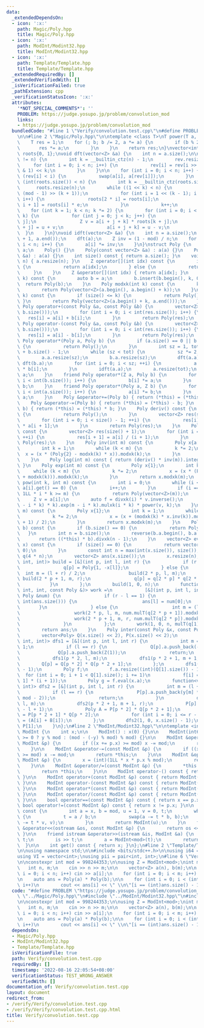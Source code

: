 ```yaml
---
data:
  _extendedDependsOn:
  - icon: ':x:'
    path: Magic/Poly.hpp
    title: Magic/Poly.hpp
  - icon: ':x:'
    path: ModInt/Modint32.hpp
    title: ModInt/Modint32.hpp
  - icon: ':x:'
    path: Template/Template.hpp
    title: Template/Template.hpp
  _extendedRequiredBy: []
  _extendedVerifiedWith: []
  _isVerificationFailed: true
  _pathExtension: cpp
  _verificationStatusIcon: ':x:'
  attributes:
    '*NOT_SPECIAL_COMMENTS*': ''
    PROBLEM: https://judge.yosupo.jp/problem/convolution_mod
    links:
    - https://judge.yosupo.jp/problem/convolution_mod
  bundledCode: "#line 1 \"Verify/convolution.test.cpp\"\n#define PROBLEM \"https://judge.yosupo.jp/problem/convolution_mod\"\
    \n\n#line 2 \"Magic/Poly.hpp\"\n\ntemplate <class T>\nT power(T a, int b) {\n\
    \    T res = 1;\n    for (; b; b /= 2, a *= a) {\n        if (b % 2) {\n     \
    \       res *= a;\n        }\n    }\n    return res;\n}\nvector<int> rev;\nvector<Z>\
    \ roots{0, 1};\nvoid dft(vector<Z> &a) {\n    int n = a.size();\n\n    if (int(rev.size())\
    \ != n) {\n        int k = __builtin_ctz(n) - 1;\n        rev.resize(n);\n   \
    \     for (int i = 0; i < n; i++) {\n            rev[i] = rev[i >> 1] >> 1 | (i\
    \ & 1) << k;\n        }\n    }\n\n    for (int i = 0; i < n; i++) {\n        if\
    \ (rev[i] < i) {\n            swap(a[i], a[rev[i]]);\n        }\n    }\n    if\
    \ (int(roots.size()) < n) {\n        int k = __builtin_ctz(roots.size());\n  \
    \      roots.resize(n);\n        while ((1 << k) < n) {\n            Z e = power(Z(3),\
    \ (mod - 1) >> (k + 1));\n            for (int i = 1 << (k - 1); i < (1 << k);\
    \ i++) {\n                roots[2 * i] = roots[i];\n                roots[2 *\
    \ i + 1] = roots[i] * e;\n            }\n            k++;\n        }\n    }\n\
    \    for (int k = 1; k < n; k *= 2) {\n        for (int i = 0; i < n; i += 2 *\
    \ k) {\n            for (int j = 0; j < k; j++) {\n                Z u = a[i +\
    \ j];\n                Z v = a[i + j + k] * roots[k + j];\n                a[i\
    \ + j] = u + v;\n                a[i + j + k] = u - v;\n            }\n      \
    \  }\n    }\n}\nvoid idft(vector<Z> &a) {\n    int n = a.size();\n    reverse(a.begin()\
    \ + 1, a.end());\n    dft(a);\n    Z inv = (1 - mod) / n;\n    for (int i = 0;\
    \ i < n; i++) {\n        a[i] *= inv;\n    }\n}\nstruct Poly {\n    vector<Z>\
    \ a;\n    Poly() {}\n    Poly(const vector<Z> &a) : a(a) {}\n    Poly(const initializer_list<Z>\
    \ &a) : a(a) {}\n    int size() const { return a.size(); }\n    void resize(int\
    \ n) { a.resize(n); }\n    Z operator[](int idx) const {\n        if (idx < size())\
    \ {\n            return a[idx];\n        } else {\n            return 0;\n   \
    \     }\n    }\n    Z &operator[](int idx) { return a[idx]; }\n    Poly mulxk(int\
    \ k) const {\n        auto b = a;\n        b.insert(b.begin(), k, 0);\n      \
    \  return Poly(b);\n    }\n    Poly modxk(int k) const {\n        k = min(k, size());\n\
    \        return Poly(vector<Z>(a.begin(), a.begin() + k));\n    }\n    Poly divxk(int\
    \ k) const {\n        if (size() <= k) {\n            return Poly();\n       \
    \ }\n        return Poly(vector<Z>(a.begin() + k, a.end()));\n    }\n    friend\
    \ Poly operator+(const Poly &a, const Poly &b) {\n        vector<Z> res(max(a.size(),\
    \ b.size()));\n        for (int i = 0; i < int(res.size()); i++) {\n         \
    \   res[i] = a[i] + b[i];\n        }\n        return Poly(res);\n    }\n    friend\
    \ Poly operator-(const Poly &a, const Poly &b) {\n        vector<Z> res(max(a.size(),\
    \ b.size()));\n        for (int i = 0; i < int(res.size()); i++) {\n         \
    \   res[i] = a[i] - b[i];\n        }\n        return Poly(res);\n    }\n    friend\
    \ Poly operator*(Poly a, Poly b) {\n        if (a.size() == 0 || b.size() == 0)\
    \ {\n            return Poly();\n        }\n        int sz = 1, tot = a.size()\
    \ + b.size() - 1;\n        while (sz < tot) {\n            sz *= 2;\n        }\n\
    \        a.a.resize(sz);\n        b.a.resize(sz);\n        dft(a.a);\n       \
    \ dft(b.a);\n        for (int i = 0; i < sz; ++i) {\n            a.a[i] = a[i]\
    \ * b[i];\n        }\n        idft(a.a);\n        a.resize(tot);\n        return\
    \ a;\n    }\n    friend Poly operator*(Z a, Poly b) {\n        for (int i = 0;\
    \ i < int(b.size()); i++) {\n            b[i] *= a;\n        }\n        return\
    \ b;\n    }\n    friend Poly operator*(Poly a, Z b) {\n        for (int i = 0;\
    \ i < int(a.size()); i++) {\n            a[i] *= b;\n        }\n        return\
    \ a;\n    }\n    Poly &operator+=(Poly b) { return (*this) = (*this) + b; }\n\
    \    Poly &operator-=(Poly b) { return (*this) = (*this) - b; }\n    Poly &operator*=(Poly\
    \ b) { return (*this) = (*this) * b; }\n    Poly deriv() const {\n        if (a.empty())\
    \ {\n            return Poly();\n        }\n        vector<Z> res(size() - 1);\n\
    \        for (int i = 0; i < size() - 1; ++i) {\n            res[i] = Z(i + 1)\
    \ * a[i + 1];\n        }\n        return Poly(res);\n    }\n    Poly integr()\
    \ const {\n        vector<Z> res(size() + 1);\n        for (int i = 0; i < size();\
    \ ++i) {\n            res[i + 1] = a[i] / (i + 1);\n        }\n        return\
    \ Poly(res);\n    }\n    Poly inv(int m) const {\n        Poly x{a[0].inverse()};\n\
    \        int k = 1;\n        while (k < m) {\n            k *= 2;\n          \
    \  x = (x * (Poly{2} - modxk(k) * x)).modxk(k);\n        }\n        return x.modxk(m);\n\
    \    }\n    Poly log(int m) const { return (deriv() * inv(m)).integr().modxk(m);\
    \ }\n    Poly exp(int m) const {\n        Poly x{1};\n        int k = 1;\n   \
    \     while (k < m) {\n            k *= 2;\n            x = (x * (Poly{1} - x.log(k)\
    \ + modxk(k))).modxk(k);\n        }\n        return x.modxk(m);\n    }\n    Poly\
    \ pow(int k, int m) const {\n        int i = 0;\n        while (i < size() &&\
    \ a[i].get() == 0) {\n            i++;\n        }\n        if (i == size() ||\
    \ 1LL * i * k >= m) {\n            return Poly(vector<Z>(m));\n        }\n   \
    \     Z v = a[i];\n        auto f = divxk(i) * v.inverse();\n        return (f.log(m\
    \ - i * k) * k).exp(m - i * k).mulxk(i * k) * power(v, k);\n    }\n    Poly sqrt(int\
    \ m) const {\n        Poly x{1};\n        int k = 1;\n        while (k < m) {\n\
    \            k *= 2;\n            x = (x + (modxk(k) * x.inv(k)).modxk(k)) * ((mod\
    \ + 1) / 2);\n        }\n        return x.modxk(m);\n    }\n    Poly mulT(Poly\
    \ b) const {\n        if (b.size() == 0) {\n            return Poly();\n     \
    \   }\n        int n = b.size();\n        reverse(b.a.begin(), b.a.end());\n \
    \       return ((*this) * b).divxk(n - 1);\n    }\n    vector<Z> eval(vector<Z>\
    \ x) const {\n        if (size() == 0) {\n            return vector<Z>(x.size(),\
    \ 0);\n        }\n        const int n = max(int(x.size()), size());\n        vector<Poly>\
    \ q(4 * n);\n        vector<Z> ans(x.size());\n        x.resize(n);\n        function<void(int,\
    \ int, int)> build = [&](int p, int l, int r) {\n            if (r - l == 1) {\n\
    \                q[p] = Poly{1, -x[l]};\n            } else {\n              \
    \  int m = (l + r) / 2;\n                build(2 * p, l, m);\n               \
    \ build(2 * p + 1, m, r);\n                q[p] = q[2 * p] * q[2 * p + 1];\n \
    \           }\n        };\n        build(1, 0, n);\n        function<void(int,\
    \ int, int, const Poly &)> work =\n            [&](int p, int l, int r, const\
    \ Poly &num) {\n                if (r - l == 1) {\n                    if (l <\
    \ int(ans.size())) {\n                        ans[l] = num[0];\n             \
    \       }\n                } else {\n                    int m = (l + r) / 2;\n\
    \                    work(2 * p, l, m, num.mulT(q[2 * p + 1]).modxk(m - l));\n\
    \                    work(2 * p + 1, m, r, num.mulT(q[2 * p]).modxk(r - m));\n\
    \                }\n            };\n        work(1, 0, n, mulT(q[1].inv(n)));\n\
    \        return ans;\n    }\n    Poly inter(const Poly &x, const Poly &y) {\n\
    \        vector<Poly> Q(x.size() << 2), P(x.size() << 2);\n        function<void(int,\
    \ int, int)> dfs1 = [&](int p, int l, int r) {\n            int m = (l + r) >>\
    \ 1;\n            if (l == r) {\n                Q[p].a.push_back(-x[m]);\n  \
    \              Q[p].a.push_back(Z(1));\n                return;\n            }\n\
    \            dfs1(p * 2, l, m);\n            dfs1(p * 2 + 1, m + 1, r);\n    \
    \        Q[p] = Q[p * 2] * Q[p * 2 + 1];\n        };\n        dfs1(1, 0, x.size()\
    \ - 1);\n        Poly f;\n        f.a.resize((int)(Q[1].size()) - 1);\n      \
    \  for (int i = 0; i + 1 < Q[1].size(); i += 1)\n            f[i] = (Q[1][i +\
    \ 1] * (i + 1));\n        Poly g = f.eval(x.a);\n        function<void(int, int,\
    \ int)> dfs2 = [&](int p, int l, int r) {\n            int m = (l + r) >> 1;\n\
    \            if (l == r) {\n                P[p].a.push_back(y[m] * power(g[m],\
    \ mod - 2));\n                return;\n            }\n            dfs2(p * 2,\
    \ l, m);\n            dfs2(p * 2 + 1, m + 1, r);\n            P[p].a.resize(r\
    \ - l + 1);\n            Poly A = P[p * 2] * Q[p * 2 + 1];\n            Poly B\
    \ = P[p * 2 + 1] * Q[p * 2];\n            for (int i = 0; i <= r - l; i++) P[p][i]\
    \ = (A[i] + B[i]);\n        };\n        dfs2(1, 0, x.size() - 1);\n        return\
    \ P[1];\n    }\n};\n#line 2 \"ModInt/Modint32.hpp\"\n\ntemplate <int mod>\nstruct\
    \ ModInt {\n    int x;\n\n    ModInt() : x(0) {}\n\n    ModInt(int64_t y) : x(y\
    \ >= 0 ? y % mod : (mod - (-y) % mod) % mod) {}\n\n    ModInt &operator+=(const\
    \ ModInt &p) {\n        if ((x += p.x) >= mod) x -= mod;\n        return *this;\n\
    \    }\n\n    ModInt &operator-=(const ModInt &p) {\n        if ((x += mod - p.x)\
    \ >= mod) x -= mod;\n        return *this;\n    }\n\n    ModInt &operator*=(const\
    \ ModInt &p) {\n        x = (int)(1LL * x * p.x % mod);\n        return *this;\n\
    \    }\n\n    ModInt &operator/=(const ModInt &p) {\n        *this *= p.inverse();\n\
    \        return *this;\n    }\n\n    ModInt operator-() const { return ModInt(-x);\
    \ }\n\n    ModInt operator+(const ModInt &p) const { return ModInt(*this) += p;\
    \ }\n\n    ModInt operator-(const ModInt &p) const { return ModInt(*this) -= p;\
    \ }\n\n    ModInt operator*(const ModInt &p) const { return ModInt(*this) *= p;\
    \ }\n\n    ModInt operator/(const ModInt &p) const { return ModInt(*this) /= p;\
    \ }\n\n    bool operator==(const ModInt &p) const { return x == p.x; }\n\n   \
    \ bool operator!=(const ModInt &p) const { return x != p.x; }\n\n    ModInt inverse()\
    \ const {\n        int a = x, b = mod, u = 1, v = 0, t;\n        while (b > 0)\
    \ {\n            t = a / b;\n            swap(a -= t * b, b);\n            swap(u\
    \ -= t * v, v);\n        }\n        return ModInt(u);\n    }\n    friend ostream\
    \ &operator<<(ostream &os, const ModInt &p) {\n        return os << p.x;\n   \
    \ }\n\n    friend istream &operator>>(istream &is, ModInt &a) {\n        int64_t\
    \ t;\n        is >> t;\n        a = ModInt<mod>(t);\n        return (is);\n  \
    \  }\n\n    int get() const { return x; }\n};\n#line 2 \"Template/Template.hpp\"\
    \n\nusing namespace std;\n\n#include <bits/stdc++.h>\n\nusing i64 = long long;\n\
    using VI = vector<int>;\nusing pii = pair<int, int>;\n#line 6 \"Verify/convolution.test.cpp\"\
    \n\nconstexpr int mod = 998244353;\n\nusing Z = ModInt<mod>;\nint main() {\n \
    \   int n, m;\n    cin >> n >> m;\n\n    vector<Z> a(n), b(m);\n\n    for (int\
    \ i = 0; i < n; i++) cin >> a[i];\n    for (int i = 0; i < m; i++) cin >> b[i];\n\
    \n    auto ans = Poly(a) * Poly(b);\n\n    for (int i = 0; i < (int)(ans.size());\
    \ i++)\n        cout << ans[i] << \" \\n\"[i == (int)ans.size() - 1];\n}\n"
  code: "#define PROBLEM \"https://judge.yosupo.jp/problem/convolution_mod\"\n\n#include\
    \ \"../Magic/Poly.hpp\"\n#include \"../ModInt/Modint32.hpp\"\n#include \"../Template/Template.hpp\"\
    \n\nconstexpr int mod = 998244353;\n\nusing Z = ModInt<mod>;\nint main() {\n \
    \   int n, m;\n    cin >> n >> m;\n\n    vector<Z> a(n), b(m);\n\n    for (int\
    \ i = 0; i < n; i++) cin >> a[i];\n    for (int i = 0; i < m; i++) cin >> b[i];\n\
    \n    auto ans = Poly(a) * Poly(b);\n\n    for (int i = 0; i < (int)(ans.size());\
    \ i++)\n        cout << ans[i] << \" \\n\"[i == (int)ans.size() - 1];\n}"
  dependsOn:
  - Magic/Poly.hpp
  - ModInt/Modint32.hpp
  - Template/Template.hpp
  isVerificationFile: true
  path: Verify/convolution.test.cpp
  requiredBy: []
  timestamp: '2022-08-16 22:05:54+08:00'
  verificationStatus: TEST_WRONG_ANSWER
  verifiedWith: []
documentation_of: Verify/convolution.test.cpp
layout: document
redirect_from:
- /verify/Verify/convolution.test.cpp
- /verify/Verify/convolution.test.cpp.html
title: Verify/convolution.test.cpp
---
```

